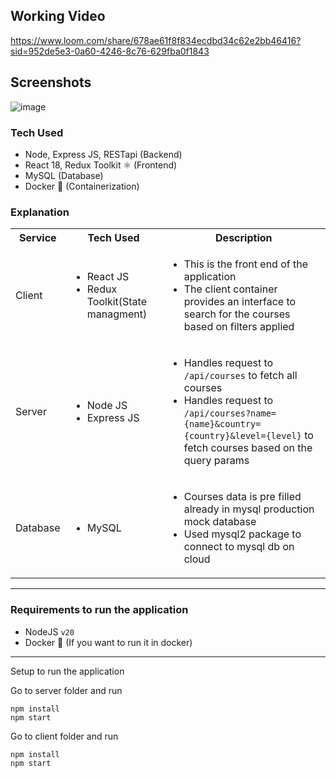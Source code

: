 ## Working Video
https://www.loom.com/share/678ae61f8f834ecdbd34c62e2bb46416?sid=952de5e3-0a60-4246-8c76-629fba0f1843

## Screenshots
![image](https://github.com/Santosh1608/SMS/assets/50845652/f3d9a3f9-0e08-444f-adb1-1f7488b98d30)


### Tech Used

- Node, Express JS, RESTapi (Backend)
- React 18, Redux Toolkit ⚛ (Frontend)
- MySQL (Database)
- Docker 🐳 (Containerization)


### Explanation

<table>
    <tbody>
    <tr>
      <th>Service</th>
      <th>Tech Used</th>
      <th>Description</th>
    </tr>
    <tr>
      <td>Client</td>
      <td>
        <ul>
          <li>React JS </li>
          <li>Redux Toolkit(State managment)</li>
        </ul>
      </td>
      <td>
        <ul>
          <li>This is the front end of the application</li>
          <li>The client container provides an interface to search for the courses based on filters applied</li>
        </ul>
      </td>
    </tr>
    <tr>
      <td>Server</td>
      <td>
        <ul>
          <li>Node JS</li>
          <li>Express JS</li>
        </ul>
      </td>
      <td>
        <ul>
          <li>Handles request to <code>/api/courses</code> to fetch all courses</li>
          <li>Handles request to <code>/api/courses?name={name}&country={country}&level={level}</code> to fetch courses based on the query params</li>
        </ul>
      </td>
    </tr>
    <tr>
      <td>Database</td>
      <td>
        <ul>
          <li>MySQL</li>
        </ul>
      </td>
      <td>
        <ul>
          <li>Courses data is pre filled already in mysql production mock database</li>
          <li>Used mysql2 package to connect to mysql db on cloud</li>
        </ul>
      </td>
    </tr>
  </tbody>
</table>

---

### Requirements to run the application

- NodeJS <code>v20</code>
- Docker 🐳 (If you want to run it in docker)
---

Setup to run the application

Go to server folder and run
```
npm install
npm start
```
Go to client folder and run
```
npm install
npm start
```

